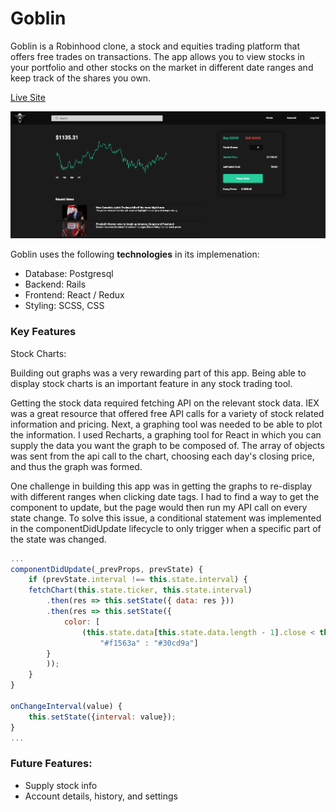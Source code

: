 # Goblin

Goblin is a Robinhood clone, a stock and equities trading platform that offers free trades on transactions. The app allows you to view stocks in your portfolio and other stocks on the market in different date ranges and keep track of the shares you own. 

[Live Site](https://goblin-project.herokuapp.com/#/home)

![Stock Page Image](public/stock-page-screenshot.png)

Goblin uses the following <b>technologies</b> in its implemenation:
* Database: Postgresql
* Backend: Rails
* Frontend: React / Redux
* Styling: SCSS, CSS

### Key Features

Stock Charts:

Building out graphs was a very rewarding part of this app. Being able to display stock charts is an important feature in any stock trading tool. 

Getting the stock data required fetching API on the relevant stock data. IEX was a great resource that offered free API calls for a variety of stock related information and pricing. Next, a graphing tool was needed to be able to plot the information. I used Recharts, a graphing tool for React in which you can supply the data you want the graph to be composed of. The array of objects was sent from the api call to the chart, choosing each day's closing price, and thus the graph was formed. 

One challenge in building this app was in getting the graphs to re-display with different ranges when clicking date tags. I had to find a way to get the component to update, but the page would then run my API call on every state change. To solve this issue, a conditional statement was implemented in the componentDidUpdate lifecycle to only trigger when a specific part of the state was changed. 

``` js
...
componentDidUpdate(_prevProps, prevState) {
    if (prevState.interval !== this.state.interval) {
    fetchChart(this.state.ticker, this.state.interval)
        .then(res => this.setState({ data: res }))
        .then(res => this.setState({
            color: [
                (this.state.data[this.state.data.length - 1].close < this.state.data[0].close) ?
                    "#f1563a" : "#30cd9a"]
        }
        ));
    }
}

onChangeInterval(value) {
    this.setState({interval: value});
}
...
```

### Future Features:
* Supply stock info
* Account details, history, and settings